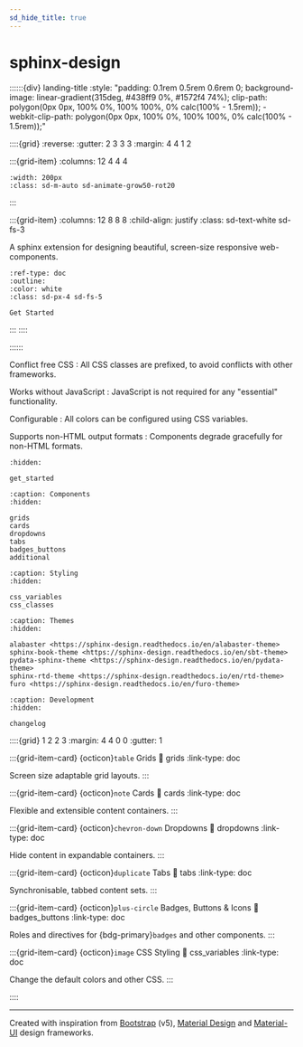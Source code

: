 ```yaml
---
sd_hide_title: true
---
```


# sphinx-design

::::::{div} landing-title
:style: "padding: 0.1rem 0.5rem 0.6rem 0; background-image: linear-gradient(315deg, #438ff9 0%, #1572f4 74%); clip-path: polygon(0px 0px, 100% 0%, 100% 100%, 0% calc(100% - 1.5rem)); -webkit-clip-path: polygon(0px 0px, 100% 0%, 100% 100%, 0% calc(100% - 1.5rem));"

::::{grid}
:reverse:
:gutter: 2 3 3 3
:margin: 4 4 1 2

:::{grid-item}
:columns: 12 4 4 4

```{image} ./_static/logo_square.svg
:width: 200px
:class: sd-m-auto sd-animate-grow50-rot20
```
:::

:::{grid-item}
:columns: 12 8 8 8
:child-align: justify
:class: sd-text-white sd-fs-3

A sphinx extension for designing beautiful, screen-size responsive web-components.

```{button-ref} get_started
:ref-type: doc
:outline:
:color: white
:class: sd-px-4 sd-fs-5

Get Started
```

:::
::::

::::::

Conflict free CSS
: All CSS classes are prefixed, to avoid conflicts with other frameworks.

Works without JavaScript
: JavaScript is not required for any "essential" functionality.

Configurable
: All colors can be configured using CSS variables.

Supports non-HTML output formats
: Components degrade gracefully for non-HTML formats.

```{toctree}
:hidden:

get_started
```

```{toctree}
:caption: Components
:hidden:

grids
cards
dropdowns
tabs
badges_buttons
additional
```

```{toctree}
:caption: Styling
:hidden:

css_variables
css_classes
```

```{toctree}
:caption: Themes
:hidden:

alabaster <https://sphinx-design.readthedocs.io/en/alabaster-theme>
sphinx-book-theme <https://sphinx-design.readthedocs.io/en/sbt-theme>
pydata-sphinx-theme <https://sphinx-design.readthedocs.io/en/pydata-theme>
sphinx-rtd-theme <https://sphinx-design.readthedocs.io/en/rtd-theme>
furo <https://sphinx-design.readthedocs.io/en/furo-theme>
```


```{toctree}
:caption: Development
:hidden:

changelog
```

::::{grid} 1 2 2 3
:margin: 4 4 0 0
:gutter: 1

:::{grid-item-card} {octicon}`table` Grids
:link: grids
:link-type: doc

Screen size adaptable grid layouts.
:::

:::{grid-item-card} {octicon}`note` Cards
:link: cards
:link-type: doc

Flexible and extensible content containers.
:::

:::{grid-item-card} {octicon}`chevron-down` Dropdowns
:link: dropdowns
:link-type: doc

Hide content in expandable containers.
:::

:::{grid-item-card} {octicon}`duplicate` Tabs
:link: tabs
:link-type: doc

Synchronisable, tabbed content sets.
:::

:::{grid-item-card} {octicon}`plus-circle` Badges, Buttons & Icons
:link: badges_buttons
:link-type: doc

Roles and directives for {bdg-primary}`badges` and other components.
:::

:::{grid-item-card} {octicon}`image` CSS Styling
:link: css_variables
:link-type: doc

Change the default colors and other CSS.
:::

::::

-----------

Created with inspiration from [Bootstrap](https://getbootstrap.com/) (v5), [Material Design](https://material.io) and [Material-UI](https://material-ui.com/) design frameworks.
